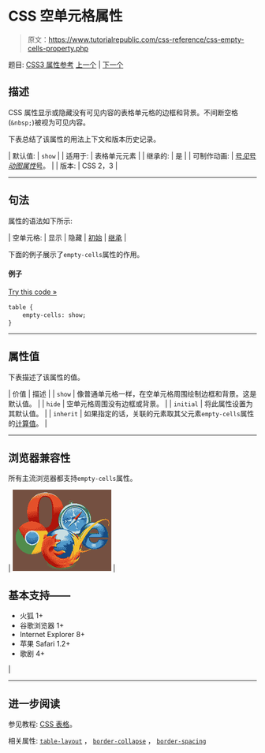 # CSS 空单元格属性

> 原文：<https://www.tutorialrepublic.com/css-reference/css-empty-cells-property.php>

题目: [CSS3 属性参考](css3-properties.php) [上一个](css-display-property.php) | [下一个](css3-flex-property.php)

## 描述

CSS 属性显示或隐藏没有可见内容的表格单元格的边框和背景。不间断空格(`&nbsp;`)被视为可见内容。

下表总结了该属性的用法上下文和版本历史记录。

| 默认值: | `show` |
| 适用于: | 表格单元元素 |
| 继承的: | 是 |
| 可制作动画: | [号*见*号*动图属性*号](css-animatable-properties.php)。 |
| 版本: | CSS 2，3 |

* * *

## 句法

属性的语法如下所示:

| 空单元格: | 显示 &#124; 隐藏 &#124; [初始](../definitions.php#initial) &#124; [继承](../definitions.php#inherit) |

下面的例子展示了`empty-cells`属性的作用。

#### 例子

[Try this code »](../codelab.php?topic=css&file=empty-cells-property "Try this code using online Editor")

```
table {
    empty-cells: show;
}
```

* * *

## 属性值

下表描述了该属性的值。

| 价值 | 描述 |
| `show` | 像普通单元格一样，在空单元格周围绘制边框和背景。这是默认值。 |
| `hide` | 空单元格周围没有边框或背景。 |
| `initial` | 将此属性设置为其默认值。 |
| `inherit` | 如果指定的话，关联的元素取其父元素`empty-cells`属性的[计算值](../definitions.php#computed-value)。 |

* * *

## 浏览器兼容性

所有主流浏览器都支持`empty-cells`属性。

| ![Browsers Icon](img/e9331123c77668c1832e541c2fca1002.png) | 

## 基本支持——

*   火狐 1+
*   谷歌浏览器 1+
*   Internet Explorer 8+
*   苹果 Safari 1.2+
*   歌剧 4+

 |

* * *

## 进一步阅读

参见教程: [CSS 表格](../css-tutorial/css-tables.php)。

相关属性: [`table-layout`](css-table-layout-property.php) ， [`border-collapse`](css-border-collapse-property.php) ， [`border-spacing`](css-border-spacing-property.php)